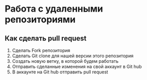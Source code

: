 # Работа с удаленными репозиториями

## Как сделать pull request

1. Сделать Fork репозитория
2. Сделать Git clone для нашей версии этого репозитория
3. Создать новую ветку, в которой будем работать
4. Отправить сделанные изменения на свой аккаунт в Git hub
5. В аккаунте на Git hub отправить pull request

